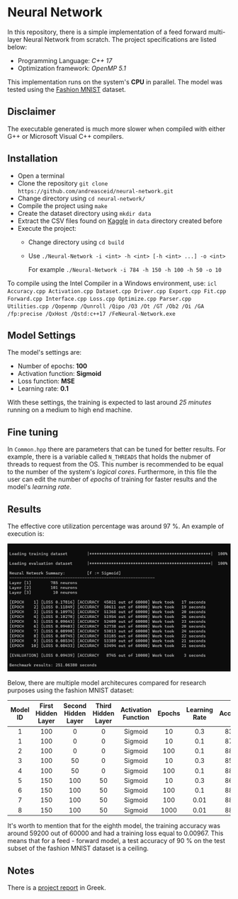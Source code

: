 # Neural Network

In this repository, there is a simple implementation of a feed forward multi-layer Neural Network from scratch. The project specifications are listed below:
* Programming Language: *C++ 17*
* Optimization framework: *OpenMP 5.1*

This implementation runs on the system's __CPU__ in parallel. The model was tested using the [Fashion MNIST](https://www.kaggle.com/zalando-research/fashionmnist/data) dataset.

## Disclaimer

The executable generated is much more slower when compiled with either G++ or Microsoft Visual C++ compilers.

## Installation

* Open a terminal
* Clone the repository `git clone https://github.com/andreasceid/neural-network.git`
* Change directory using `cd neural-network/`
* Compile the project using  `make`
* Create the dataset directory using  `mkdir data`
* Extract the CSV files found on [Kaggle](https://www.kaggle.com/zalando-research/fashionmnist/data) in  `data` directory created before
* Execute the project:
     * Change directory using  `cd build`
     * Use  `./Neural-Network -i <int> -h <int> [-h <int> ...] -o <int>`

         For example  `./Neural-Network -i 784 -h 150 -h 100 -h 50 -o 10`

To compile using the Intel Compiler in a Windows environment, use:  `icl Accuracy.cpp Activation.cpp Dataset.cpp Driver.cpp Export.cpp Fit.cpp Forward.cpp Interface.cpp Loss.cpp Optimize.cpp Parser.cpp Utilities.cpp /Qopenmp /Qunroll /Qipo /O3 /Ot /GT /Ob2 /Oi /GA /fp:precise /QxHost /Qstd:c++17 /FeNeural-Network.exe`

## Model Settings

The model's settings are:
* Number of epochs: **100**
* Activation function: **Sigmoid**
* Loss function: **MSE**
* Learning rate: **0.1**

With these settings, the training is expected to last around *25 minutes* running on a medium to high end machine. 

## Fine tuning

In `Common.hpp` there are parameters that can be tuned for better results. For example, there is a variable called  `N_THREADS`  that holds the nubmer of threads to request from the OS. This number is recommended to be equal to the number of the system's  *logical cores*. Furthermore, in this file the user can edit the number of  *epochs*  of training for faster results and the model's  *learning rate*. 

## Results 

The effective core utilization percentage was around 97 %. An example of execution is: 

![Expected Output](expected-output.PNG)

Below, there are multiple model architecures compared for research purposes using the fashion MNIST dataset:

|  Model ID 	| First Hidden Layer 	| Second Hidden Layer 	| Third Hidden Layer 	| Activation Function 	| Epochs 	| Learning Rate 	| Accuracy 	|   loss  	|
|:---------:	|:------------------:	|:-------------------:	|:------------------:	|:-------------------:	|:------:	|:-------------:	|:--------:	|:-------:	|
|     1     	|         100        	|          0          	|          0         	|       Sigmoid       	|   10   	|      0.3      	|   83.03  	| 0.14044  	|
|     1     	|         100        	|          0          	|          0         	|       Sigmoid       	|   10   	|      0.1      	|   87.04  	| 0.10050 	|
|     2     	|         100        	|          0          	|          0         	|       Sigmoid       	|   100  	|      0.1      	|   88.73  	| 0.09244 	|
|     3     	|         100        	|          50         	|          0         	|       Sigmoid       	|   10   	|      0.3      	|   85.63  	| 0.10826  	|
|     4     	|         100        	|          50         	|          0         	|       Sigmoid       	|   100  	|      0.1      	|   88.10 	| 0.09333 	|
|     5     	|         150        	|         100         	|         50         	|       Sigmoid       	|   10   	|      0.3      	|   86.43  	| 0.09927  	|
|     6     	|         150        	|         100         	|         50         	|       Sigmoid       	|   100  	|      0.1      	|   88.05 	| 0.09404  	|
|     7     	|         150        	|         100         	|         50         	|       Sigmoid       	|   100  	|      0.01     	|   88.18 	| 0.09303 	|
|     8     	|         150        	|         100         	|         50         	|       Sigmoid       	|   1000  	|      0.01     	|   88.33 	| 0.10240 	|

It's worth to mention that for the eighth model, the training accuracy was around 59200 out of 60000 and had a training loss equal to 0.00967. This means that for a feed - forward model, a test accuracy of 90 % on the test subset of the fashion MNIST dataset is a ceiling.

## Notes

There is a [project report](lab4-neural-network.pdf) in Greek.
